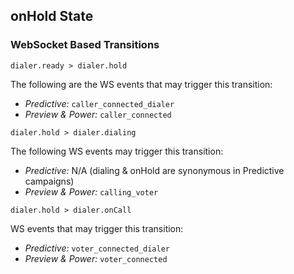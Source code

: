 ## onHold State

### WebSocket Based Transitions

`dialer.ready > dialer.hold`

The following are the WS events that may trigger this transition:

- *Predictive:* `caller_connected_dialer`
- *Preview & Power:* `caller_connected`

`dialer.hold > dialer.dialing`

The following WS events may trigger this transition:

- *Predictive:* N/A (dialing & onHold are synonymous in Predictive campaigns)
- *Preview & Power:* `calling_voter`

`dialer.hold > dialer.onCall`

WS events that may trigger this transition:

- *Predictive:* `voter_connected_dialer`
- *Preview & Power:* `voter_connected`